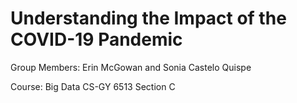 # Understanding the Impact of the COVID-19 Pandemic


Group Members: Erin McGowan and Sonia Castelo Quispe


Course: Big Data CS-GY 6513 Section C
